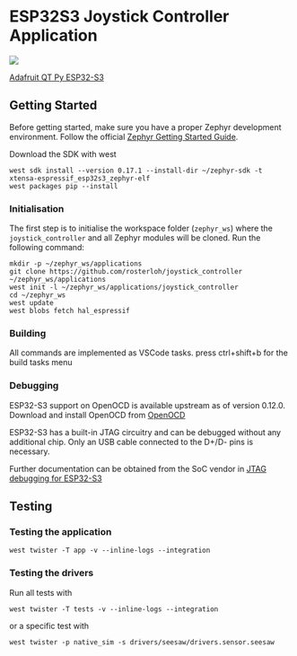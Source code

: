 # ESP32S3 Joystick Controller Application

<a href="https://github.com/rosterloh/joystick_controller/actions/workflows/build.yml?query=branch%3Amain">
  <img src="https://github.com/rosterloh/joystick_controller/actions/workflows/build.yml/badge.svg?event=push">
</a>

[Adafruit QT Py ESP32-S3](https://learn.adafruit.com/adafruit-qt-py-esp32-s3/overview)

## Getting Started

Before getting started, make sure you have a proper Zephyr development
environment. Follow the official
[Zephyr Getting Started Guide](https://docs.zephyrproject.org/latest/getting_started/index.html).

Download the SDK with west
```shell
west sdk install --version 0.17.1 --install-dir ~/zephyr-sdk -t xtensa-espressif_esp32s3_zephyr-elf
west packages pip --install
```

### Initialisation

The first step is to initialise the workspace folder (``zephyr_ws``) where
the ``joystick_controller`` and all Zephyr modules will be cloned. Run the following
command:

```shell
mkdir -p ~/zephyr_ws/applications
git clone https://github.com/rosterloh/joystick_controller ~/zephyr_ws/applications
west init -l ~/zephyr_ws/applications/joystick_controller
cd ~/zephyr_ws
west update
west blobs fetch hal_espressif
```

### Building

All commands are implemented as VSCode tasks. press ctrl+shift+b for the build tasks menu

### Debugging

ESP32-S3 support on OpenOCD is available upstream as of version 0.12.0. Download and install OpenOCD from [OpenOCD](https://github.com/openocd-org/openocd)

ESP32-S3 has a built-in JTAG circuitry and can be debugged without any additional chip. Only an USB cable connected to the D+/D- pins is necessary.

Further documentation can be obtained from the SoC vendor in [JTAG debugging for ESP32-S3](https://docs.espressif.com/projects/esp-idf/en/latest/esp32s3/api-guides/jtag-debugging/)

## Testing

### Testing the application

```shell
west twister -T app -v --inline-logs --integration
```

### Testing the drivers

Run all tests with

```shell
west twister -T tests -v --inline-logs --integration
```

or a specific test with

```shell
west twister -p native_sim -s drivers/seesaw/drivers.sensor.seesaw
```
